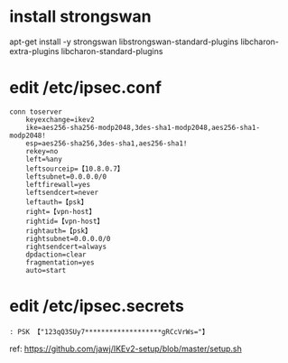 

# install strongswan

apt-get install -y strongswan libstrongswan-standard-plugins libcharon-extra-plugins libcharon-standard-plugins

# edit /etc/ipsec.conf


```
conn toserver  
    keyexchange=ikev2  
    ike=aes256-sha256-modp2048,3des-sha1-modp2048,aes256-sha1-modp2048!  
    esp=aes256-sha256,3des-sha1,aes256-sha1!  
    rekey=no  
    left=%any  
    leftsourceip=【10.8.0.7】
    leftsubnet=0.0.0.0/0  
    leftfirewall=yes  
    leftsendcert=never  
    leftauth=【psk】
    right=【vpn-host】
    rightid=【vpn-host】
    rightauth=【psk】
    rightsubnet=0.0.0.0/0  
    rightsendcert=always  
    dpdaction=clear  
    fragmentation=yes  
    auto=start   

```

# edit /etc/ipsec.secrets

```
: PSK 【"123qQ3SUy7*******************gRCcVrWs="】
```

ref: https://github.com/jawj/IKEv2-setup/blob/master/setup.sh
